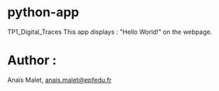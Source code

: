 # python-app
TP1_Digital_Traces
This app displays : "Hello World!" on the webpage.
# Author :
Anaïs Malet, anais.malet@epfedu.fr